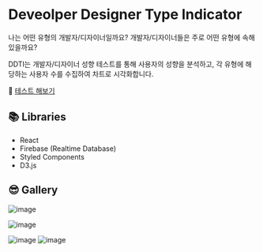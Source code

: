 # Deveolper Designer Type Indicator
나는 어떤 유형의 개발자/디자이너일까요?
개발자/디자이너들은 주로 어떤 유형에 속해있을까요?

DDTI는 개발자/디자이너 성향 테스트를 통해 사용자의 성향을 분석하고, 각 유형에 해당하는 사용자 수를 수집하여 차트로 시각화합니다. 

📝 [테스트 해보기](http://developer-designer-personality-test.s3-website.ap-northeast-2.amazonaws.com/)

## 📚 Libraries
- React
- Firebase (Realtime Database)
- Styled Components
- D3.js

## 😎 Gallery 

![image](https://user-images.githubusercontent.com/36043024/102511486-30226a80-40cc-11eb-904d-fbd9aa8f7933.png)

![image](https://user-images.githubusercontent.com/36043024/102510689-3f54e880-40cb-11eb-9f42-876e9d7eac71.png)

![image](https://user-images.githubusercontent.com/36043024/102511278-f0f41980-40cb-11eb-9bf3-fe7b28e4e82a.png)
![image](https://user-images.githubusercontent.com/36043024/102511347-0701da00-40cc-11eb-8b67-5d4ceb7cc7d7.png)
